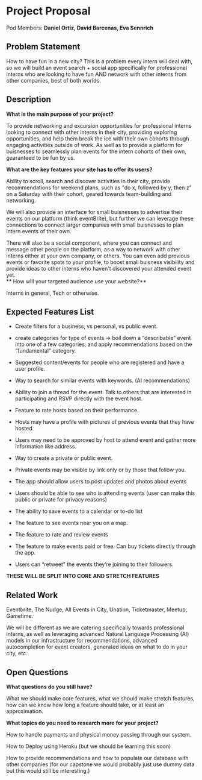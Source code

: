 # Project Proposal

Pod Members: **Daniel Ortiz, David Barcenas, Eva Sennrich**

## Problem Statement

How to have fun in a new city? This is a problem every intern will deal with, so we will build an event search + social app specifically for professional interns who are looking to have fun AND network with other interns from other companies, best of both worlds. 

## Description
**What is the main purpose of your project?**

To provide networking and excursion opportunities for professional interns looking to connect with other interns in their city, providing exploring opportunities, and help them break the ice with their own cohorts through engaging activities outside of work. As well as to provide a platform for buisnesses to seamlessly plan events for the intern cohorts of their own, guaranteed to be fun by us. 

**What are the key features your site has to offer its users?**

Ability to scroll, search and discover activities in their city, provide recommendations for weekend plans, such as "do x, followed by y, then z" on a Saturday with their cohort, geared towards team-building and networking. 

We will also provide an interface for small buisnesses to advertise their events on our platform (think eventBrite), but further we can leverage these connections to connect larger companies with small buisnesses to plan intern events of their own. 

There will also be a social component, where you can connect and message other people on the platform, as a way to network with other interns either at your own company, or others. You can even add previous events or favorite spots to your profile, to boost small buisness visibility and provide ideas to other interns who haven't discovered your attended event yet.  
**
How will your targeted audience use your website?**

Interns in general, Tech or otherwise. 

## Expected Features List

- Create filters for a business, vs personal, vs public event.

- create categories for type of events → boil down a “describable” event into one of a few categories, and apply recommendations based on the “fundamental” category.

- Suggested content/events for people who are registered and have a user profile.

- Way to search for similar events with keywords. (AI recommendations)

- Ability to join a thread for the event. Talk to others that are interested in participating and RSVP directly with the event host.

- Feature to rate hosts based on their performance.

- Hosts may have a profile with pictures of previous events that they have hosted.

- Users may need to be approved by host to attend event and gather more information like address.

- Way to create a private or public event.

- Private events may be visible by link only or by those that follow you.

- The app should allow users to post updates and photos about events

- Users should be able to see who is attending events (user can make this public or private for privacy reasons)

- The ability to save events to a calendar or to-do list

- The feature to see events near you on a map.

- The feature to rate and review events

- The feature to make events paid or free. Can buy tickets directly through the app.

- Users can “retweet” the events they’re joining to their followers.

**THESE WILL BE SPLIT INTO CORE AND STRETCH FEATURES**

## Related Work

Eventbrite, The Nudge, All Events in City, Unation, Ticketmaster, Meetup, Gametime.

We will be different as we are catering specifically towards professional interns, as well as leveraging advanced Natural Language Processing (AI) models in our infrastructure for recommendations, advanced autocompletion for event creators, generated ideas on what to do in your city, etc. 

## Open Questions

**What questions do you still have?**

What we should make core features, what we should make stretch features, how can we know how long a feature should take, or at least an approximation.

**What topics do you need to research more for your project?**

How to handle payments and physical money passing through our system.

How to Deploy using Heroku (but we should be learning this soon)

How to provide recommendations and how to populate our database with other companies (for our capstone we would probably just use dummy data but this would still be interesting.)

